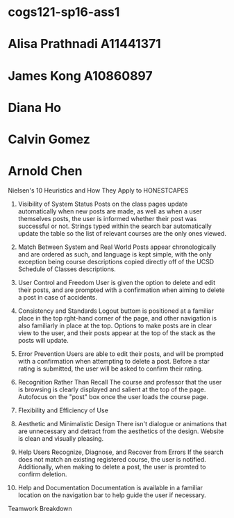 # cogs121-sp16-ass1
# Alisa Prathnadi A11441371
# James Kong A10860897
# Diana Ho
# Calvin Gomez
# Arnold Chen

Nielsen's 10 Heuristics and How They Apply to HONESTCAPES

1. Visibility of System Status
	Posts on the class pages update automatically when new posts are made, as well as when a user themselves posts, the user is informed whether their post was successful or not. Strings typed within the search bar automatically update the table so the list of relevant courses are the only ones viewed. 
2. Match Between System and Real World
	Posts appear chronologically and are ordered as such, and language is kept simple, with the only exception being course descriptions copied directly off of the UCSD Schedule of Classes descriptions. 
3. User Control and Freedom
	User is given the option to delete and edit their posts, and are prompted with a confirmation when aiming to delete a post in case of accidents. 
4. Consistency and Standards
	Logout buttom is positioned at a familiar place in the top rght-hand corner of the page, and other navigation is also familiarly in place at the top.
	Options to make posts are in clear view to the user, and their posts appear at the top of the stack as the posts will update. 
5. Error Prevention
	Users are able to edit their posts, and will be prompted with a confirmation when attempting to delete a post. Before a star rating is submitted, the user will be asked to confirm their rating.
6. Recognition Rather Than Recall
	The course and professor that the user is browsing is clearly displayed and salient at the top of the page. Autofocus on the "post" box once the user loads the course page.
7. Flexibility and Efficiency of Use

8. Aesthetic and Minimalistic Design
	There isn't dialogue or animations that are unnecessary and detract from the aesthetics of the design. Website is clean and visually pleasing.
9. Help Users Recognize, Diagnose, and Recover from Errors
	If the search does not match an existing registered course, the user is notified. Additionally, when making to delete a post, the user is promted to confirm deletion. 
10. Help and Documentation
	Documentation is available in a familiar location on the navigation bar to help guide the user if necessary.

Teamwork Breakdown






